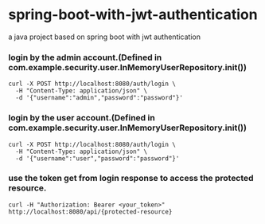 # spring-boot-with-jwt-authentication
a java project based on spring boot with jwt authentication

### login by the admin account.(Defined in com.example.security.user.InMemoryUserRepository.init())
```
curl -X POST http://localhost:8080/auth/login \
  -H "Content-Type: application/json" \
  -d '{"username":"admin","password":"password"}'
```

### login by the user account.(Defined in com.example.security.user.InMemoryUserRepository.init())
```
curl -X POST http://localhost:8080/auth/login \
  -H "Content-Type: application/json" \
  -d '{"username":"user","password":"password"}'
```
### use the token get from login response to access the protected resource.
```
curl -H "Authorization: Bearer <your_token>" http://localhost:8080/api/{protected-resource}
```
